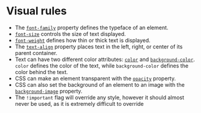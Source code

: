 # Visual rules

- The [`font-family`](https://www.codecademy.com/resources/docs/css/typography/font-family) property defines the typeface of an element.
- [`font-size`](https://www.codecademy.com/resources/docs/css/typography/font-size) controls the size of text displayed.
- [`font-weight`](https://www.codecademy.com/resources/docs/css/typography/font-weight) defines how thin or thick text is displayed.
- The [`text-align`](https://www.codecademy.com/resources/docs/css/typography/text-align) property places text in the left, right, or center of its parent container.
- Text can have two different color attributes: [`color`](https://www.codecademy.com/resources/docs/css/colors/color) and [`background-color`](https://www.codecademy.com/resources/docs/css/background/background-color). `color` defines the color of the text, while `background-color` defines the color behind the text.
- CSS can make an element transparent with the [`opacity`](https://www.codecademy.com/resources/docs/css/colors/opacity) property.
- CSS can also set the background of an element to an image with the [`background-image`](https://www.codecademy.com/resources/docs/css/background/background-image) property.
- The `!important` flag will override any style, however it should almost never be used, as it is extremely difficult to override